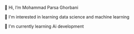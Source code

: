 👋 Hi, I’m Mohammad Parsa Ghorbani

👀 I'm interested in learning data science and machine learning

🌱 I'm currently learning Ai development

